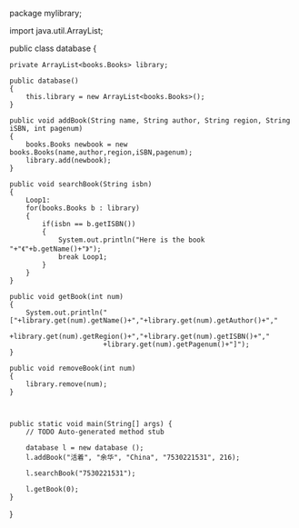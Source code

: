 package mylibrary;

import java.util.ArrayList;

public class database {
	
	private ArrayList<books.Books> library;
	
	public database()
	{
		this.library = new ArrayList<books.Books>();
	}
	
	public void addBook(String name, String author, String region, String iSBN, int pagenum)
	{
		books.Books newbook = new books.Books(name,author,region,iSBN,pagenum);
		library.add(newbook);
	}
	
	public void searchBook(String isbn)
	{
		Loop1:
		for(books.Books b : library)
		{
			if(isbn == b.getISBN())
			{
				System.out.println("Here is the book "+"《"+b.getName()+"》");
				break Loop1;
			}
		}
	}
	
	public void getBook(int num)
	{
		System.out.println("["+library.get(num).getName()+","+library.get(num).getAuthor()+","
				           +library.get(num).getRegion()+","+library.get(num).getISBN()+","
				           +library.get(num).getPagenum()+"]");
	}
	
	public void removeBook(int num)
	{
		library.remove(num);
	}
	
	

	public static void main(String[] args) {
		// TODO Auto-generated method stub
		
		database l = new database ();
		l.addBook("活着", "余华", "China", "7530221531", 216);
		
		l.searchBook("7530221531");
		
		l.getBook(0);
	}

}
